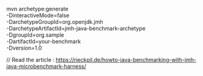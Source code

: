 mvn archetype:generate \
            -DinteractiveMode=false \
            -DarchetypeGroupId=org.openjdk.jmh \
            -DarchetypeArtifactId=jmh-java-benchmark-archetype \
            -DgroupId=org.sample \
            -DartifactId=your-benchmark \
            -Dversion=1.0
           
// Read the article : https://rieckpil.de/howto-java-benchmarking-with-jmh-java-microbenchmark-harness/
